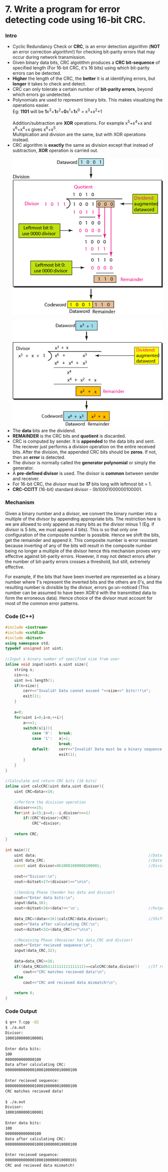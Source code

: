 # 7. Write a program for error detecting code using 16-bit CRC.

### Intro

* Cyclic Redundancy Check or **CRC**, is an error detection algorithm (**NOT** an error correction algorithm!) for checking bit-parity errors that may occur during network transmission.
* Given binary data bits, CRC algotithm produces a **CRC bit-sequence** of specified length (For 16-bit CRC, it's 16 bits) using which bit-parity errors can be detected.
* **Higher** the length of the CRC, the **better** it is at identifying errors, but **longer** it takes to check and detect.
* CRC can only tolerate a certain number of **bit-parity errors**, beyond which errors go undetected.
* Polynomials are used to represent binary bits. This makes visualizing the operations easier.<br>
	Eg:	**1101** will be **1**x<sup>3</sup>+**1**x<sup>2</sup>+**0**x<sup>1</sup>+**1**x<sup>0</sup> = x<sup>3</sup>+x<sup>2</sup>+1<br><br>
	Addition/subtraction are **XOR** operations. For example x<sup>5</sup>+x<sup>4</sup>+x and x<sup>6</sup>+x<sup>4</sup>+x gives x<sup>6</sup>+x<sup>5</sup>.<br>
	Multiplcation and division are the same, but with XOR operations instead.
* CRC algorithm is **exactly** the same as division except that instead of subtraction, **XOR** operation is carried out.
	<br><br><img src="../Images/7-1.png?raw=true" width="480px">
	<br><br><img src="../Images/7-2.png?raw=true" width="480px">
* The **data** bits are the dividend.
* **REMAINDER** is the CRC bits and **quotient** is discarded.
* CRC is computed by sender. It is **appended** to the data bits and sent. The reciever just performs a division operation on the entire received bits. After the division, the appended CRC bits should be **zeros**. If not, then an **error** is detected.
* The divisor is normally called the **generator polynomial** or simply the generator.
* A **pre-defined divisor** is used. The divisor is **common** between sender and receiver.
* For 16-bit CRC, the divisor must be **17** bits long with leftmost bit = 1.
* **CRC-CCITT** (16-bit) standard divisor - 0b10001000000100001.

### Mechanism

Given a binary number and a divisor, we convert the binary number into a multiple of the divisor by appending appropriate bits. The restriction here is we are allowed to only append as many bits as the divisor minus 1 (Eg. if divisor is 5 bits, we must append 4 bits). This is so that only one configuration of the composite number is possible. Hence we shift the bits, get the remainder and append it. This composite number is error resistant because inverting of any of the bits will result in the composite number being no longer a multiple of the divisor hence this mechanism proves very effective against bit-parity errors. However, it may not detect errors after the number of bit-parity errors crosses a threshold, but still, extremely effective.

For example, if the bits that have been inverted are represented as a binary number where 1's represent the inverted bits and the others are 0's, and the resulting number is divisible by the divisor, errors go un-noticed (This number can be assumed to have been XOR'd with the transmitted data to form the erroneous data). Hence choice of the divisor must account for most of the common error patterns.

### Code (C++)
```c++
#include <iostream>
#include <cstdlib>
#include <bitset>
using namespace std;
typedef unsigned int uint;

//Input a binary number of specified size from user
inline void input(uint& a,uint size){
    string s;
    cin>>s;
    uint n=s.length();
    if(n>size){
        cerr<<"Invalid! Data cannot exceed "<<size<<" bits!!!\n";
        exit(1);
    }

    a=0;
    for(uint i=0;i<n;++i){
        a<<=1;
        switch(s[i]){
            case '0':   break;
            case '1':   a|=1;
                        break;
            default:    cerr<<"Invalid! Data must be a binary sequence!!!\n";
                        exit(1);
        }
    }
}

//Calculate and return CRC bits (16 bits)
inline uint calcCRC(uint data,uint divisor){
    uint CRC=data<<16;

    //Perform the division operation
    divisor<<=15;
    for(int i=15;i>=0;--i,divisor>>=1)
        if((CRC^divisor)<CRC)
            CRC^=divisor;

    return CRC;
}

int main(){
    uint data;                                                  //Data bits (16 bits)
    uint data_CRC;                                              //Data bits appended with CRC bits (16 + 16 bits)
    const uint divisor=0b10001000000100001;                     //Divisor (CCITT standard: x^16 + x^12 + x^5 + x^0)

    cout<<"Divisor:\n";
    cout<<bitset<17>(divisor)<<"\n\n";

    //Sending Phase (Sender has data and divisor)
    cout<<"Enter data bits:\n";
    input(data,16);
    cout<<bitset<16>(data)<<'\n';                               //Output the data as 16 bits

    data_CRC=(data<<16)|calcCRC(data,divisor);                  //Shift data by 16 bits and insert CRC
    cout<<"Data after calculating CRC:\n";
    cout<<bitset<32>(data_CRC)<<"\n\n";

    //Receiving Phase (Receiver has data_CRC and divisor)
    cout<<"Enter recieved sequence:\n";
    input(data_CRC,32);

    data=data_CRC>>16;
    if((data_CRC&0b1111111111111111)==calcCRC(data,divisor))    //If recieved CRC (last 16 bits) equals calculated CRC
        cout<<"CRC matches recieved data!\n";
    else
        cout<<"CRC and recieved data mismatch!\n";

    return 0;
}
```

### Code Output
```bash
$ g++ 7.cpp -O2
$ ./a.out
Divisor:
10001000000100001

Enter data bits:
100
0000000000000100
Data after calculating CRC:
00000000000001000100000010000100

Enter recieved sequence:
00000000000001000100000010000100
CRC matches recieved data!

$ ./a.out
Divisor:
10001000000100001

Enter data bits:
100
0000000000000100
Data after calculating CRC:
00000000000001000100000010000100

Enter recieved sequence:
00000000000001000100000010000101
CRC and recieved data mismatch!
```
